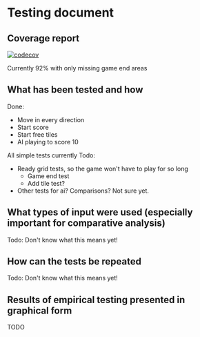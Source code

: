 # Testing document
## Coverage report
[![codecov](https://codecov.io/gh/Eoyie/algolabra/graph/badge.svg?token=8VRGDBTIUH)](https://codecov.io/gh/Eoyie/algolabra)

Currently 92% with only missing game end areas

## What has been tested and how
Done:
- Move in every direction
- Start score
- Start free tiles
- AI playing to score 10

All simple tests currently
Todo:
- Ready grid tests, so the game won't have to play for so long
  - Game end test
  - Add tile test?
- Other tests for ai? Comparisons? Not sure yet.

## What types of input were used (especially important for comparative analysis)
Todo: Don't know what this means yet!

## How can the tests be repeated
Todo: Don't know what this means yet!

## Results of empirical testing presented in graphical form
TODO
